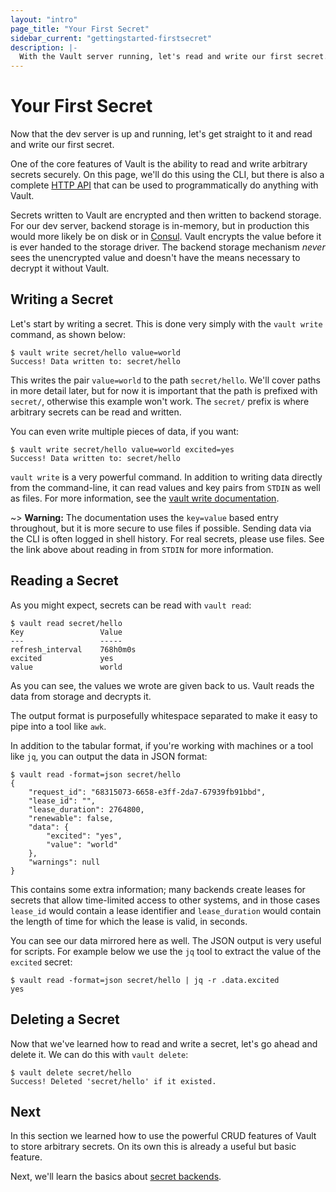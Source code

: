 ```yaml
---
layout: "intro"
page_title: "Your First Secret"
sidebar_current: "gettingstarted-firstsecret"
description: |-
  With the Vault server running, let's read and write our first secret.
---
```


# Your First Secret

Now that the dev server is up and running, let's get straight to it and
read and write our first secret.

One of the core features of Vault is the ability to read and write
arbitrary secrets securely. On this page, we'll do this using the CLI,
but there is also a complete
[HTTP API](/docs/http/index.html)
that can be used to programmatically do anything with Vault.

Secrets written to Vault are encrypted and then written to backend
storage. For our dev server, backend storage is in-memory, but in production
this would more likely be on disk or in [Consul](https://www.consul.io).
Vault encrypts the value before it is ever handed to the storage driver.
The backend storage mechanism _never_ sees the unencrypted value and doesn't
have the means necessary to decrypt it without Vault.

## Writing a Secret

Let's start by writing a secret. This is done very simply with the
`vault write` command, as shown below:

```
$ vault write secret/hello value=world
Success! Data written to: secret/hello
```

This writes the pair `value=world` to the path `secret/hello`. We'll
cover paths in more detail later, but for now it is important that the
path is prefixed with `secret/`, otherwise this example won't work. The
`secret/` prefix is where arbitrary secrets can be read and written.

You can even write multiple pieces of data, if you want:

```
$ vault write secret/hello value=world excited=yes
Success! Data written to: secret/hello
```

`vault write` is a very powerful command. In addition to writing data
directly from the command-line, it can read values and key pairs from
`STDIN` as well as files. For more information, see the
[vault write documentation](/docs/commands/read-write.html).

~> **Warning:** The documentation uses the `key=value` based entry
throughout, but it is more secure to use files if possible. Sending
data via the CLI is often logged in shell history. For real secrets,
please use files. See the link above about reading in from `STDIN` for more information.

## Reading a Secret

As you might expect, secrets can be read with `vault read`:

```
$ vault read secret/hello
Key             	Value
---             	-----
refresh_interval	768h0m0s
excited         	yes
value           	world
```

As you can see, the values we wrote are given back to us. Vault reads
the data from storage and decrypts it.

The output format is purposefully whitespace separated to make it easy
to pipe into a tool like `awk`.

In addition to the tabular format, if you're working with machines or
a tool like `jq`, you can output the data in JSON format:

```
$ vault read -format=json secret/hello
{
	"request_id": "68315073-6658-e3ff-2da7-67939fb91bbd",
	"lease_id": "",
	"lease_duration": 2764800,
	"renewable": false,
	"data": {
		"excited": "yes",
		"value": "world"
	},
	"warnings": null
}
```

This contains some extra information; many backends create leases for secrets
that allow time-limited access to other systems, and in those cases `lease_id` would
contain a lease identifier and `lease_duration` would contain the length of time
for which the lease is valid, in seconds.

You can see our data mirrored
here as well. The JSON output is very useful for scripts. For example below
we use the `jq` tool to extract the value of the `excited` secret:

```
$ vault read -format=json secret/hello | jq -r .data.excited
yes
```

## Deleting a Secret

Now that we've learned how to read and write a secret, let's go ahead
and delete it. We can do this with `vault delete`:

```
$ vault delete secret/hello
Success! Deleted 'secret/hello' if it existed.
```

## Next

In this section we learned how to use the powerful CRUD features of
Vault to store arbitrary secrets. On its own this is already a useful
but basic feature.

Next, we'll learn the basics about [secret backends](/intro/getting-started/secret-backends.html).
